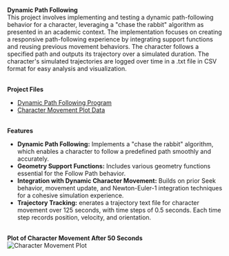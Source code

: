 <b>Dynamic Path Following</b>
<br>This project involves implementing and testing a dynamic path-following behavior for a character, leveraging a "chase the rabbit" algorithm as presented in an academic context. The implementation focuses on creating a responsive path-following experience by integrating support functions and reusing previous movement behaviors. The character follows a specified path and outputs its trajectory over a simulated duration. The character's simulated trajectories are logged over time in a .txt file in CSV format for easy analysis and visualization.

<br><b>Project Files</b></br>
  - [Dynamic Path Following Program](https://github.com/EricDelgado993/Dynamic-Path-Following/blob/main/Dynamic%20Path%20Following/Path%20Following.py)
  - [Character Movement Plot Data](https://github.com/EricDelgado993/Dynamic-Path-Following/blob/main/Dynamic%20Path%20Following/results.txt)

<br><b>Features</b></br>
  - <b>Dynamic Path Following:</b> Implements a "chase the rabbit" algorithm, which enables a character to follow a predefined path smoothly and accurately.
  - <b>Geometry Support Functions:</b> Includes various geometry functions essential for the Follow Path behavior.
  - <b>Integration with Dynamic Character Movement:</b>  Builds on prior Seek behavior, movement update, and Newton-Euler-1 integration techniques for a cohesive simulation experience.
  - <b>Trajectory Tracking:</b> enerates a trajectory text file for character movement over 125 seconds, with time steps of 0.5 seconds. Each time step records position, velocity, and orientation.

<br><b>Plot of Character Movement After 50 Seconds</b></br>
![Character Movement Plot](https://github.com/user-attachments/assets/e5228114-3cd4-4352-b199-48cd50673724)

